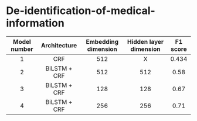 # De-identification-of-medical-information




| Model number | Architecture | Embedding dimension | Hidden layer dimension | F1 score |
|:-:|:-:|:-:|:-:|:-:|
| 1 | CRF | 512 | X | 0.434 |
| 2 | BiLSTM + CRF | 512 | 512 | 0.58 |
| 3 | BiLSTM + CRF | 128 | 128 | 0.67 |
| 4 | BiLSTM + CRF | 256 | 256 | 0.71 |

